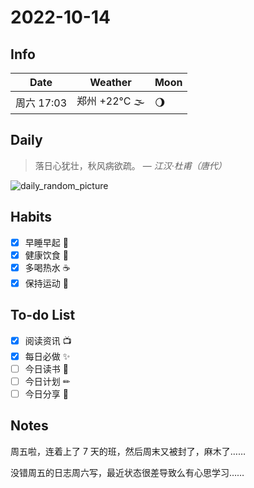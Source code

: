 # 2022-10-14

## Info

| Date           | Weather      | Moon |
| -------------- | ------------ | ---- |
| 周六 17:03 | 郑州 +22°C 🌫  | 🌖 |

## Daily

> 落日心犹壮，秋风病欲疏。
> — *江汉·杜甫（唐代）*

![daily_random_picture](https://images.unsplash.com/31/8jLdwLg6TLKIQfJcZgDb_Freedom_5.jpg?crop=entropy&cs=tinysrgb&fit=crop&fm=jpg&h=1080&ixid=MnwxfDB8MXxyYW5kb218MHx8bW91bnRhaW4sd2F0ZXIsbGFuZHNjYXBlLGdhbGF4eSxjaXR5fHx8fHx8MTY2NTgyNDYzMA&ixlib=rb-1.2.1&q=80&utm_campaign=api-credit&utm_medium=referral&utm_source=unsplash_source&w=1920)

## Habits

- [x] 早睡早起 🌃
- [x] 健康饮食 🥗
- [x] 多喝热水 ☕️
- [x] 保持运动 💪

## To-do List

- [x] 阅读资讯 📺
- [x] 每日必做 ✨
- [ ] 今日读书 📖
- [ ] 今日计划 ✏
- [ ] 今日分享 📌

## Notes

周五啦，连着上了 7 天的班，然后周末又被封了，麻木了……

没错周五的日志周六写，最近状态很差导致么有心思学习……
